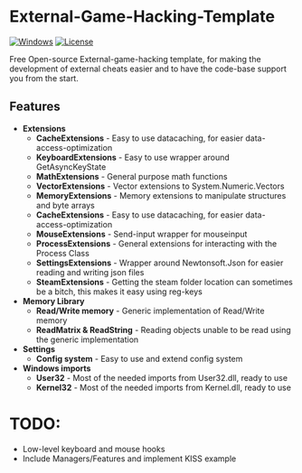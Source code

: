 # External-Game-Hacking-Template
[![Windows](https://img.shields.io/badge/platform-Windows-0078d7.svg?style=plastic)](https://en.wikipedia.org/wiki/Microsoft_Windows) 
[![License](https://img.shields.io/github/license/danielkrupinski/Osiris.svg?style=plastic)](LICENSE) 

Free Open-source External-game-hacking template, for making the development of external cheats easier and to have the code-base support you from the start.

## Features
* **Extensions**
    * **CacheExtensions** - Easy to use datacaching, for easier data-access-optimization
    * **KeyboardExtensions** - Easy to use wrapper around GetAsyncKeyState
    * **MathExtensions** - General purpose math functions
    * **VectorExtensions** - Vector extensions to System.Numeric.Vectors
    * **MemoryExtensions** - Memory extensions to manipulate structures and byte arrays
    * **CacheExtensions** - Easy to use datacaching, for easier data-access-optimization
    * **MouseExtensions** - Send-input wrapper for mouseinput
    * **ProcessExtensions** - General extensions for interacting with the Process Class
    * **SettingsExtensions** - Wrapper around Newtonsoft.Json for easier reading and writing json files
    * **SteamExtensions** - Getting the steam folder location can sometimes be a bitch, this makes it easy using reg-keys
* **Memory Library**
    * **Read/Write memory** - Generic implementation of Read/Write memory
    * **ReadMatrix & ReadString** - Reading objects unable to be read using the generic implementation
* **Settings**
    * **Config system** - Easy to use and extend config system
* **Windows imports**
    * **User32** - Most of the needed imports from User32.dll, ready to use
    * **Kernel32** - Most of the needed imports from Kernel.dll, ready to use
    
# TODO:
* Low-level keyboard and mouse hooks
* Include Managers/Features and implement KISS example
